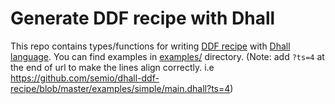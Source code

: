 # Generate DDF recipe with Dhall

This repo contains types/functions for writing [DDF
recipe](https://ddf-utils.readthedocs.io/en/latest/recipe.html) with
[Dhall language](https://dhall-lang.org/). You can find examples in
[examples/](https://github.com/semio/dhall-ddf-recipe/tree/master/examples)
directory. (Note: add `?ts=4` at the end of url to make the lines
align correctly. i.e
https://github.com/semio/dhall-ddf-recipe/blob/master/examples/simple/main.dhall?ts=4)
